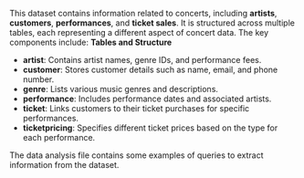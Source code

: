This dataset contains information related to concerts, including **artists**, **customers**, **performances**, and **ticket sales**. It is structured across multiple tables, each representing a different aspect of concert data. The key components include:
**Tables and Structure**
- **artist**: Contains artist names, genre IDs, and performance fees.
- **customer**: Stores customer details such as name, email, and phone number.
- **genre**: Lists various music genres and descriptions.
- **performance**: Includes performance dates and associated artists.
- **ticket**: Links customers to their ticket purchases for specific performances.
- **ticketpricing**: Specifies different ticket prices based on the type for each performance.

The data analysis file contains some examples of queries to extract information from the dataset.
